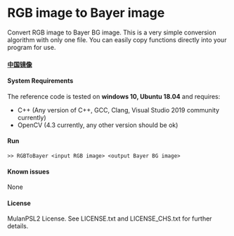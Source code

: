 # RGB image to Bayer image

Convert RGB image to Bayer BG image. 
This is a very simple conversion algorithm with only one file. You can easily copy functions directly into your program for use.
  

#### [中国镜像](https://gitee.com/redpower/RGB2Bayer) ####

#### System Requirements ####

The reference code is tested on <b>windows 10, Ubuntu 18.04</b> and requires: 
- C++ (Any version of C++, GCC, Clang, Visual Studio 2019 community currently) 
- OpenCV (4.3 currently, any other version should be ok) 

#### Run ####

```
>> RGBToBayer <input RGB image> <output Bayer BG image>

```

#### Known issues ####

None

#### License ####
MulanPSL2 License. See LICENSE.txt and LICENSE_CHS.txt for further details.

